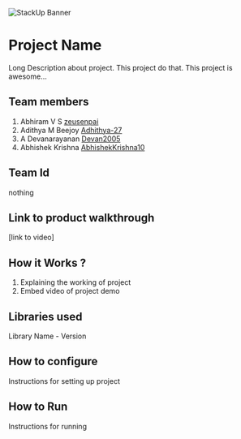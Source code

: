 ![StackUp Banner]([https://tinkerhub.frappe.cloud/files/stackup%20banner.jpeg])
# Project Name
Long Description about project. This project do that. This project is awesome...
## Team members
1. Abhiram V S [zeusenpai](https://github.com/zeusenpai)
2. Adithya M Beejoy [Adhithya-27](https://github.com/Adhithya-273)
3. A Devanarayanan [Devan2005](https://github.com/Devan2005)
4. Abhishek Krishna [AbhishekKrishna10](https://github.com/abhishekkrishna10)
## Team Id
nothing
## Link to product walkthrough
[link to video]
## How it Works ?
1. Explaining the working of project
2. Embed video of project demo
## Libraries used
Library Name - Version
## How to configure
Instructions for setting up project
## How to Run
Instructions for running
